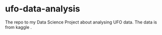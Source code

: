 # ufo-data-analysis

The repo to my Data Science Project about analysing UFO data.
The data is from kaggle [](https://www.kaggle.com/datasets/NUFORC/ufo-sightings).
